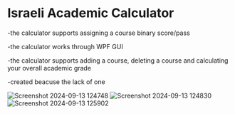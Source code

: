 # Israeli Academic Calculator


-the calculator supports assigning a course binary score/pass

-the calculator works through WPF GUI

-the calculator supports adding a course, deleting a course and calculating your overall academic grade 

-created beacuse the lack of one


![Screenshot 2024-09-13 124748](https://github.com/user-attachments/assets/27a95743-15af-4350-b5b6-cb54a05cc7bd)
![Screenshot 2024-09-13 124830](https://github.com/user-attachments/assets/34c216b9-9a08-439f-b2ef-77c51ff6f89d)
![Screenshot 2024-09-13 125902](https://github.com/user-attachments/assets/40c453a9-89c6-413b-b721-8d4165b505f2)

